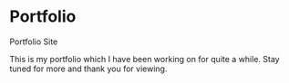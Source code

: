 # Portfolio
Portfolio Site

This is my portfolio which I have been working on for quite a while.  Stay tuned for more and thank you for viewing.